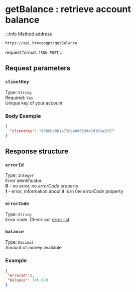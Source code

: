 ﻿---
sidebar_position: 3
sidebar_label: getBalance
---

# getBalance : retrieve account balance

:::info Method address
```http
https://api.brocapgpt/getBalance
```

request format: `JSON POST`
:::

<!-- Адрес метода: <https://api.capmonster.cloud/getBalance>

формат запроса: JSON POST -->

## **Request parameters**

### `clientKey`
Type: `String` <br />
Required: `Yes`<br />
Unique key of your account

### **Body Example**

```json
{
  "clientKey": "67b6bcbb1a728ea8d563de6d169a2057"
}
```

## **Response structure**

### `errorId`
Type: `Integer` <br />
Error identificator.<br />**0** - no error, no *errorCode* property<br />**1** - error, information about it is in the *errorCode* property

### `errorCode`
Type: `String` <br />
Error code. Check out [error list](../api-errors).

### `balance`
Type: `Decimal` <br />
Amount of money available

### **Example**

```json
{
 "errorId":0,
 "balance": 345.678
}
```
